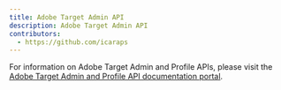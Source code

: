 ```yaml
---
title: Adobe Target Admin API
description: Adobe Target Admin API
contributors:
  - https://github.com/icaraps
--- 
```


For information on Adobe Target Admin and Profile APIs, please visit the [Adobe Target Admin and Profile API documentation portal](http://developers.adobetarget.com/api/#introduction).
